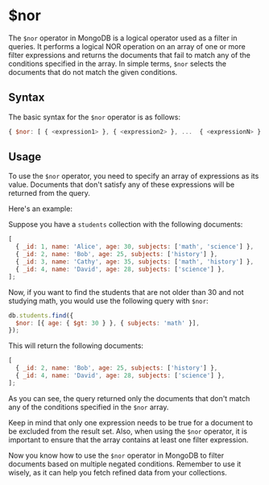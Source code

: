 # $nor

The `$nor` operator in MongoDB is a logical operator used as a filter in queries. It performs a logical NOR operation on an array of one or more filter expressions and returns the documents that fail to match any of the conditions specified in the array. In simple terms, `$nor` selects the documents that do not match the given conditions.

## Syntax

The basic syntax for the `$nor` operator is as follows:

```javascript
{ $nor: [ { <expression1> }, { <expression2> }, ...  { <expressionN> } ] }
```

## Usage

To use the `$nor` operator, you need to specify an array of expressions as its value. Documents that don't satisfy any of these expressions will be returned from the query.

Here's an example:

Suppose you have a `students` collection with the following documents:

```javascript
[
  { _id: 1, name: 'Alice', age: 30, subjects: ['math', 'science'] },
  { _id: 2, name: 'Bob', age: 25, subjects: ['history'] },
  { _id: 3, name: 'Cathy', age: 35, subjects: ['math', 'history'] },
  { _id: 4, name: 'David', age: 28, subjects: ['science'] },
];
```

Now, if you want to find the students that are not older than 30 and not studying math, you would use the following query with `$nor`:

```javascript
db.students.find({
  $nor: [{ age: { $gt: 30 } }, { subjects: 'math' }],
});
```

This will return the following documents:

```javascript
[
  { _id: 2, name: 'Bob', age: 25, subjects: ['history'] },
  { _id: 4, name: 'David', age: 28, subjects: ['science'] },
];
```

As you can see, the query returned only the documents that don't match any of the conditions specified in the `$nor` array.

Keep in mind that only one expression needs to be true for a document to be excluded from the result set. Also, when using the `$nor` operator, it is important to ensure that the array contains at least one filter expression.

Now you know how to use the `$nor` operator in MongoDB to filter documents based on multiple negated conditions. Remember to use it wisely, as it can help you fetch refined data from your collections.
